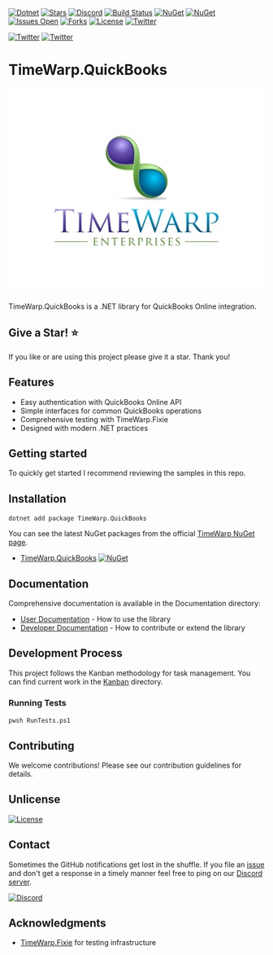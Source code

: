 [![Dotnet](https://img.shields.io/badge/dotnet-9.0-blue)](https://dotnet.microsoft.com)
[![Stars](https://img.shields.io/github/stars/TimeWarpEngineering/timewarp-quickbooks?logo=github)](https://github.com/TimeWarpEngineering/timewarp-quickbooks)
[![Discord](https://img.shields.io/discord/715274085940199487?logo=discord)](https://discord.gg/7F4bS2T)
[![Build Status](https://dev.azure.com/timewarpengineering/TimeWarp.QuickBooks/_apis/build/status/TimeWarp.QuickBooks?branchName=master)](https://dev.azure.com/timewarpengineering/TimeWarp.QuickBooks/_build/latest?definitionId=1)
[![NuGet](https://img.shields.io/nuget/v/TimeWarp.QuickBooks?logo=nuget)](https://www.nuget.org/packages/TimeWarp.QuickBooks/)
[![NuGet](https://img.shields.io/nuget/dt/TimeWarp.QuickBooks?logo=nuget)](https://www.nuget.org/packages/TimeWarp.QuickBooks/)
[![Issues Open](https://img.shields.io/github/issues/TimeWarpEngineering/timewarp-quickbooks.svg?logo=github)](https://github.com/TimeWarpEngineering/timewarp-quickbooks/issues)
[![Forks](https://img.shields.io/github/forks/TimeWarpEngineering/timewarp-quickbooks)](https://github.com/TimeWarpEngineering/timewarp-quickbooks)
[![License](https://img.shields.io/github/license/TimeWarpEngineering/timewarp-quickbooks.svg?style=flat-square&logo=github)](https://github.com/TimeWarpEngineering/timewarp-quickbooks/blob/master/LICENSE)
[![Twitter](https://img.shields.io/twitter/url?style=social&url=https%3A%2F%2Fgithub.com%2FTimeWarpEngineering%2Ftimewarp-quickbooks)](https://twitter.com/intent/tweet?url=https://github.com/TimeWarpEngineering/timewarp-quickbooks)

[![Twitter](https://img.shields.io/twitter/follow/StevenTCramer.svg)](https://twitter.com/intent/follow?screen_name=StevenTCramer)
[![Twitter](https://img.shields.io/twitter/follow/TheFreezeTeam1.svg)](https://twitter.com/intent/follow?screen_name=TheFreezeTeam1)

# TimeWarp.QuickBooks

![TimeWarp Logo](Assets/Logo.svg)

TimeWarp.QuickBooks is a .NET library for QuickBooks Online integration.

## Give a Star! :star:

If you like or are using this project please give it a star. Thank you!

## Features

- Easy authentication with QuickBooks Online API
- Simple interfaces for common QuickBooks operations
- Comprehensive testing with TimeWarp.Fixie
- Designed with modern .NET practices

## Getting started

To quickly get started I recommend reviewing the samples in this repo.

## Installation

```console
dotnet add package TimeWarp.QuickBooks
```

You can see the latest NuGet packages from the official [TimeWarp NuGet page](https://www.nuget.org/profiles/TimeWarp.Enterprises).

* [TimeWarp.QuickBooks](https://www.nuget.org/packages/TimeWarp.QuickBooks/) [![NuGet](https://img.shields.io/nuget/v/TimeWarp.QuickBooks?logo=nuget)](https://www.nuget.org/packages/TimeWarp.QuickBooks/)

## Documentation

Comprehensive documentation is available in the Documentation directory:

- [User Documentation](Documentation/User/Overview.md) - How to use the library
- [Developer Documentation](Documentation/Developer/Overview.md) - How to contribute or extend the library

## Development Process

This project follows the Kanban methodology for task management. You can find current work in the [Kanban](Kanban/ReadMe.md) directory.

### Running Tests

```console
pwsh RunTests.ps1
```

## Contributing

We welcome contributions! Please see our contribution guidelines for details.

## Unlicense

[![License](https://img.shields.io/github/license/TimeWarpEngineering/timewarp-quickbooks.svg?style=flat-square&logo=github)](https://unlicense.org)

## Contact

Sometimes the GitHub notifications get lost in the shuffle. If you file an [issue](https://github.com/TimeWarpEngineering/timewarp-quickbooks/issues) and don't get a response in a timely manner feel free to ping on our [Discord server](https://discord.gg/A55JARGKKP).

[![Discord](https://img.shields.io/discord/715274085940199487?logo=discord)](https://discord.gg/7F4bS2T)

## Acknowledgments

- [TimeWarp.Fixie](https://github.com/TimeWarpEngineering/timewarp-fixie) for testing infrastructure